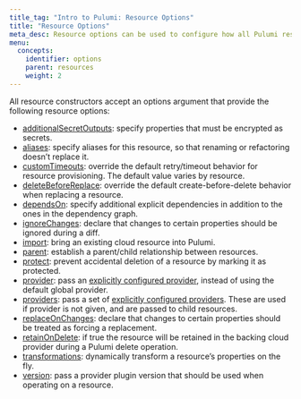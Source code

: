 ```yaml
---
title_tag: "Intro to Pulumi: Resource Options"
title: "Resource Options"
meta_desc: Resource options can be used to configure how all Pulumi resources are managed. Learn more about the types of resource options and how to use them here.
menu:
  concepts:
    identifier: options
    parent: resources
    weight: 2
---
```


All resource constructors accept an options argument that provide the following resource options:

- [additionalSecretOutputs](/docs/intro/concepts/resources/options/additionalsecretoutputs/): specify properties that must be encrypted as secrets.
- [aliases](/docs/intro/concepts/resources/options/aliases/): specify aliases for this resource, so that renaming or refactoring doesn’t replace it.
- [customTimeouts](/docs/intro/concepts/resources/options/customtimeouts/): override the default retry/timeout behavior for resource provisioning. The default value varies by resource.
- [deleteBeforeReplace](/docs/intro/concepts/resources/options/deletebeforereplace/): override the default create-before-delete behavior when replacing a resource.
- [dependsOn](/docs/intro/concepts/resources/options/dependson/): specify additional explicit dependencies in addition to the ones in the dependency graph.
- [ignoreChanges](/docs/intro/concepts/resources/options/ignorechanges/): declare that changes to certain properties should be ignored during a diff.
- [import](/docs/intro/concepts/resources/options/import/): bring an existing cloud resource into Pulumi.
- [parent](/docs/intro/concepts/resources/options/parent/): establish a parent/child relationship between resources.
- [protect](/docs/intro/concepts/resources/options/protect/): prevent accidental deletion of a resource by marking it as protected.
- [provider](/docs/intro/concepts/resources/options/provider/): pass an [explicitly configured provider](../providers/#explicit-provider-configuration), instead of using the default global provider.
- [providers](/docs/intro/concepts/resources/options/providers/): pass a set of [explicitly configured providers](../providers/#explicit-provider-configuration). These are used if provider is not given, and are passed to child resources.
- [replaceOnChanges](/docs/intro/concepts/resources/options/replaceonchanges/): declare that changes to certain properties should be treated as forcing a replacement.
- [retainOnDelete](/docs/intro/concepts/resources/options/retainondelete/): if true the resource will be retained in the backing cloud provider during a Pulumi delete operation.
- [transformations](/docs/intro/concepts/resources/options/transformations/): dynamically transform a resource’s properties on the fly.
- [version](/docs/intro/concepts/resources/options/version/): pass a provider plugin version that should be used when operating on a resource.
